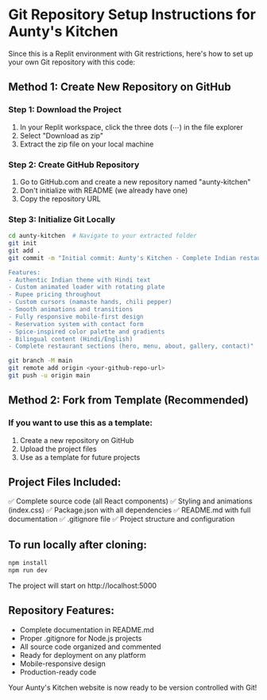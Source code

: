# Git Repository Setup Instructions for Aunty's Kitchen

Since this is a Replit environment with Git restrictions, here's how to set up your own Git repository with this code:

## Method 1: Create New Repository on GitHub

### Step 1: Download the Project
1. In your Replit workspace, click the three dots (⋯) in the file explorer
2. Select "Download as zip"
3. Extract the zip file on your local machine

### Step 2: Create GitHub Repository
1. Go to GitHub.com and create a new repository named "aunty-kitchen"
2. Don't initialize with README (we already have one)
3. Copy the repository URL

### Step 3: Initialize Git Locally
```bash
cd aunty-kitchen  # Navigate to your extracted folder
git init
git add .
git commit -m "Initial commit: Aunty's Kitchen - Complete Indian restaurant website

Features:
- Authentic Indian theme with Hindi text
- Custom animated loader with rotating plate
- Rupee pricing throughout
- Custom cursors (namaste hands, chili pepper)
- Smooth animations and transitions
- Fully responsive mobile-first design
- Reservation system with contact form
- Spice-inspired color palette and gradients
- Bilingual content (Hindi/English)
- Complete restaurant sections (hero, menu, about, gallery, contact)"

git branch -M main
git remote add origin <your-github-repo-url>
git push -u origin main
```

## Method 2: Fork from Template (Recommended)

### If you want to use this as a template:
1. Create a new repository on GitHub
2. Upload the project files
3. Use as a template for future projects

## Project Files Included:
✅ Complete source code (all React components)
✅ Styling and animations (index.css)
✅ Package.json with all dependencies
✅ README.md with full documentation
✅ .gitignore file
✅ Project structure and configuration

## To run locally after cloning:
```bash
npm install
npm run dev
```

The project will start on http://localhost:5000

## Repository Features:
- Complete documentation in README.md
- Proper .gitignore for Node.js projects
- All source code organized and commented
- Ready for deployment on any platform
- Mobile-responsive design
- Production-ready code

Your Aunty's Kitchen website is now ready to be version controlled with Git!